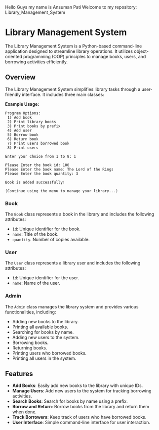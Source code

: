 Hello Guys my name is Ansuman Pati 
Welcome to my repository: Library_Management_System

# Library Management System

The Library Management System is a Python-based command-line application designed to streamline library operations. It utilizes object-oriented programming (OOP) principles to manage books, users, and borrowing activities efficiently.

## Overview

The Library Management System simplifies library tasks through a user-friendly interface. It includes three main classes:

**Example Usage:**

```
Program Options:
 1) Add book
 2) Print library books
 3) Print books by prefix
 4) Add user
 5) Borrow book
 6) Return book
 7) Print users borrowed book
 8) Print users

Enter your choice from 1 to 8: 1

Please Enter the book id: 100
Please Enter the book name: The Lord of the Rings
Please Enter the book quantity: 3

Book is added successfully!

(Continue using the menu to manage your library...)
```

### Book
The `Book` class represents a book in the library and includes the following attributes:

- `id`: Unique identifier for the book.
- `name`: Title of the book.
- `quantity`: Number of copies available.

### User
The `User` class represents a library user and includes the following attributes:

- `id`: Unique identifier for the user.
- `name`: Name of the user.

### Admin
The `Admin` class manages the library system and provides various functionalities, including:

- Adding new books to the library.
- Printing all available books.
- Searching for books by name.
- Adding new users to the system.
- Borrowing books.
- Returning books.
- Printing users who borrowed books.
- Printing all users in the system.

## Features

- **Add Books**: Easily add new books to the library with unique IDs.
- **Manage Users**: Add new users to the system for tracking borrowing activities.
- **Search Books**: Search for books by name using a prefix.
- **Borrow and Return**: Borrow books from the library and return them when done.
- **Track Borrowers**: Keep track of users who have borrowed books.
- **User Interface**: Simple command-line interface for user interaction.


